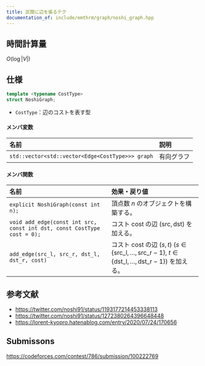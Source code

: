 ```yaml
---
title: 区間に辺を張るテク
documentation_of: include/emthrm/graph/noshi_graph.hpp
---
```



## 時間計算量

$O(\log{\lvert V \rvert})$


## 仕様

```cpp
template <typename CostType>
struct NoshiGraph;
```

- `CostType`：辺のコストを表す型

#### メンバ変数

|名前|説明|
|:--|:--|
|`std::vector<std::vector<Edge<CostType>>> graph`|有向グラフ|

#### メンバ関数

|名前|効果・戻り値|
|:--|:--|
|`explicit NoshiGraph(const int n);`|頂点数 $n$ のオブジェクトを構築する。|
|`void add_edge(const int src, const int dst, const CostType cost = 0);`|コスト $\mathrm{cost}$ の辺 $(\mathrm{src}, \mathrm{dst})$ を加える。|
|`add_edge(src_l, src_r, dst_l, dst_r, cost)`|コスト $\mathrm{cost}$ の辺 $(s, t)$ ($s \in \lbrace \mathrm{src\_l}, \ldots, \mathrm{src\_r} - 1 \rbrace,\ t \in \lbrace \mathrm{dst\_l}, \ldots, \mathrm{dst\_r} - 1 \rbrace$) を加える。|


## 参考文献

- https://twitter.com/noshi91/status/1193177214453338113
- https://twitter.com/noshi91/status/1272380264396648448
- https://lorent-kyopro.hatenablog.com/entry/2020/07/24/170656


## Submissons

https://codeforces.com/contest/786/submission/100222769
